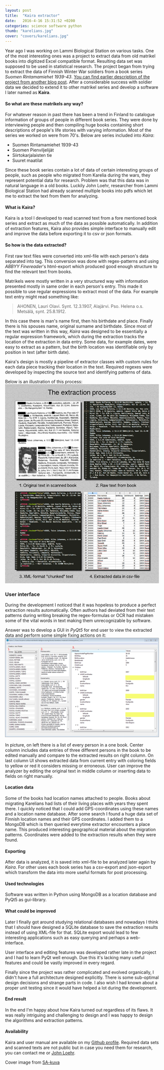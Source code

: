 ```yaml
---
layout: post
title:  "Kaira extractor"
date:   2016-4-16 15:31:52 +0200
categories: science software python
thumb: "karelians.jpg"
cover: "covers/karelians.jpg"
---
```


Year ago I was working on Lammi Biological Station on various tasks. One of the most interesting ones was a project to extract data from old matrikel books into digitized Excel compatible format. Resulting data set was supposed to be used in statistical research. The project began from trying to extract the data of Finnish Winter War soldiers from a book series *Suomen Rintamamiehet 1939-43*. [You can find earlier description of the project from another blog post](/finnish-soldiers-from-book-to-excel/). After a considerable success with soldier data we decided to extend it to other matrikel series and develop a software I later named as **Kaira**.

#### So what are these matrikels any way?
For whatever reason in past there has been a trend in Finland to catalogue information of groups of people in different book series. They were done by interviewing people and then compiling huge books containing short descriptions of people's life stories with varying information. Most of the series we worked on were from 70's. Below are series included into *Kaira*:

* Suomen Rintamamiehet 1939-43
* Suomen Pienviljelijät
* Siirtokarjalaisten tie
* Suuret maatilat

Since these book series contain a lot of data of certain interesting groups of people, such as people who migrated from Karelia during the wars, they represent potential data for research. Problem was that this data was in natural language in a old books. Luckily John Loehr, researcher from Lammi Biological Station had already scanned multiple books into pdfs which let me to extract the text from them for analyzing.

#### What is Kaira?
Kaira is a tool I developed to read scanned text from a fore mentioned book series and extract as much of the data as possible automatically. In addition of extraction features, Kaira also provides simple interface to manually edit and improve the data before exporting it to csv or json formats.

#### So how is the data extracted?
First raw text files were converted into xml-file with each person's data separated into tag. This conversion was done with regex-patterns and using *ABBYY Finereader*'s html-export which produced good enough structure to find the relevant text from books.

Matrikels were mostly written in a very structured way with information presented mostly in same order in each person's entry. This made it possible to use regular expressions to extract most of the data. For example text entry might read something like:

> AHONEN, Lauri Olavi. Synt. 12.3.1907, Alajärvi. Pso. Helena o.s. Metsälä, synt. 25.8.1912.

In this case there is man's name first, then his birthdate and place. Finally there is his spouses name, original surname and birthdate. Since most of the text was written in this way, *Kaira* was designed to be essentially a regular expression framework, which during the extraction tracks the location of the extraction in data entry. Some data, for example dates, were easy to extract as a pattern, but the birth location was identifiable only by position in text (after birth date).

Kaira's design is mostly a pipeline of extractor classes with custom rules for each data piece tracking their location in the text. Required regexes were developed by inspecting the source text and identifying patterns of data.

Below is an illustration of this process:
![](/assets/images/post-images/kaira-process.jpg)

### User interface
During the development I noticed that it was hopeless to produce a perfect extraction results automatically. Often authors had deviated from their text patterns during writing breaking the regex-formulas or OCR had mistaken some of the vital words in text making them unrecognizable by software.

Answer was to develop a GUI in *PyQt5* for end user to view the extracted data and perform some simple fixing actions on it:
![](/assets/images/post-images/kaira-screenshot.png)

In picture, on left there is a list of every person in a one book. Center column includes data entries of three different persons in the book to be edited manually and compare to the extracted results on right column. On last column UI shows extracted data from current entry with coloring fields to yellow or red it considers missing or erroneous. User can improve the analyzer by editing the original text in middle column or inserting data to fields on right manually.

#### Location data
Some of the books had location names attached to people. Books about migrating Karelians had lists of their living places with years they spent there. I quickly noticed that I could add GPS-coordinates using these names and a location name database. After some search I found a huge data set of Finnish location names and their GPS coordinates. I added them to a MongoDB which is then queried everytime extractor encounters a place name. This produced interesting geographical material about the migration patterns. Coordinates were added to the extraction results when they were found.

#### Exporting
After data is analyzed, it is saved into xml-file to be analyzed later again by *Kaira*. For other uses each book series has a csv-export and json-export which transform the data into more useful formats for post processing.

#### Used technologies
Software was written in Python using MongoDB as a location database and PyQt5 as gui-library.

#### What could be improved
Later I finally got around studying relational databases and nowadays I think that I should have designed a SQLite database to save the extraction results instead of using XML-file for that. SQLite export would lead to few interesting applications such as easy querying and perhaps a web-interface.

User interface and editing features was developed rather late in the project and I had to learn PyQt well enough. Due this it's lacking many useful features and could be vastly improved in every regard.

Finally since the project was rather complicated and evolved organically, I didn't have a full architecture designed explicitly. There is some sub-optimal design decisions and strange parts in code. I also wish I had known about a proper unit testing since it would have helped a lot during the development.

#### End result
In the end I'm happy about how Kaira turned out regardless of its flaws. It was really intriguing and challenging to design and I was happy to design the algorithms and extraction patterns.

#### Availability
Kaira and user manual are available on my [Github profile](https://github.com/Tumetsu/Kaira). Required data sets and scanned texts are not public but in case you need them for research, you can contact me or [John Loehr](http://www.helsinki.fi/lammi/henkilot/hkunta.html).

Cover image from [SA-kuva](sa-kuva.fi)